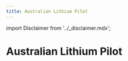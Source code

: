 ```yaml
---
title: Australian Lithium Pilot
---
```


import Disclaimer from '../\_disclaimer.mdx';

<Disclaimer />

# Australian Lithium Pilot


